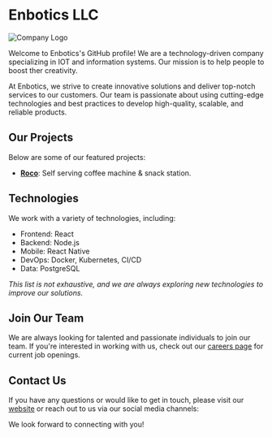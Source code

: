 # Enbotics LLC

![Company Logo](https://www.roco.mn/_next/image?url=%2F_next%2Fstatic%2Fmedia%2Froco-logo-black.d7e64d5a.png&w=128&q=75)

Welcome to Enbotics's GitHub profile! We are a technology-driven company specializing in IOT and information systems. Our mission is to help people to boost ther creativity.

At Enbotics, we strive to create innovative solutions and deliver top-notch services to our customers. Our team is passionate about using cutting-edge technologies and best practices to develop high-quality, scalable, and reliable products.

## Our Projects

Below are some of our featured projects:

- **[Roco](https://roco.mn)**: Self serving coffee machine & snack station.

<!-- _For a complete list of our projects, check out our [GitHub repositories](https://github.com/your-company?tab=repositories)._ -->

## Technologies

We work with a variety of technologies, including:

- Frontend: React
- Backend: Node.js
- Mobile: React Native
- DevOps: Docker, Kubernetes, CI/CD
- Data: PostgreSQL

_This list is not exhaustive, and we are always exploring new technologies to improve our solutions._

## Join Our Team

We are always looking for talented and passionate individuals to join our team. If you're interested in working with us, check out our [careers page](https://roco.mn) for current job openings.

## Contact Us

If you have any questions or would like to get in touch, please visit our [website](https://roco.mn) or reach out to us via our social media channels:

<!-- - [Twitter](https://twitter.com/your-company)
- [LinkedIn](https://linkedin.com/company/your-company)
- [Facebook](https://facebook.com/your-company) -->

We look forward to connecting with you!
